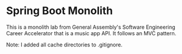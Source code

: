 # Spring Boot Monolith

This is a monolith lab from General Assembly's Software Engineering Career Accelerator that is a music app API. It follows an MVC pattern.

Note: I added all cache directories to .gitignore.
